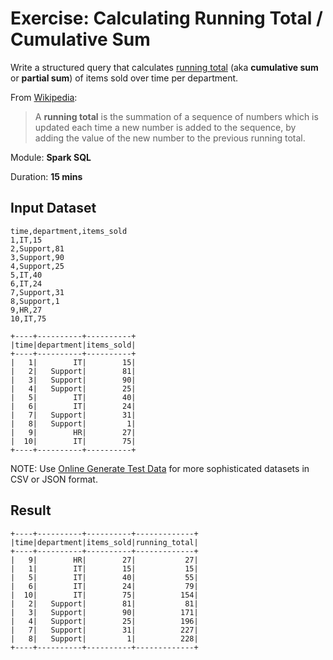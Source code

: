 # Exercise: Calculating Running Total / Cumulative Sum

Write a structured query that calculates [running total](https://en.wikipedia.org/wiki/Running_total) (aka **cumulative sum** or **partial sum**) of items sold over time per department.

From [Wikipedia](https://en.wikipedia.org/wiki/Running_total):

> A **running total** is the summation of a sequence of numbers which is updated each time a new number is added to the sequence, by adding the value of the new number to the previous running total.

Module: **Spark SQL**

Duration: **15 mins**

## Input Dataset

```text
time,department,items_sold
1,IT,15
2,Support,81
3,Support,90
4,Support,25
5,IT,40
6,IT,24
7,Support,31
8,Support,1
9,HR,27
10,IT,75
```

```text
+----+----------+----------+
|time|department|items_sold|
+----+----------+----------+
|   1|        IT|        15|
|   2|   Support|        81|
|   3|   Support|        90|
|   4|   Support|        25|
|   5|        IT|        40|
|   6|        IT|        24|
|   7|   Support|        31|
|   8|   Support|         1|
|   9|        HR|        27|
|  10|        IT|        75|
+----+----------+----------+
```

NOTE: Use [Online Generate Test Data](http://www.convertcsv.com/generate-test-data.htm) for more sophisticated datasets in CSV or JSON format.

## Result

```text
+----+----------+----------+-------------+
|time|department|items_sold|running_total|
+----+----------+----------+-------------+
|   9|        HR|        27|           27|
|   1|        IT|        15|           15|
|   5|        IT|        40|           55|
|   6|        IT|        24|           79|
|  10|        IT|        75|          154|
|   2|   Support|        81|           81|
|   3|   Support|        90|          171|
|   4|   Support|        25|          196|
|   7|   Support|        31|          227|
|   8|   Support|         1|          228|
+----+----------+----------+-------------+
```

<!--
## Solution

```text
// Mind the inferSchema so time is a numeric value
val sales = spark.read.option("header", true).option("inferSchema", true).csv("sales.csv")

import org.apache.spark.sql.expressions.Window
val departmentByTimeAsc = Window.partitionBy("department").orderBy($"time".asc)

val solution = sales.withColumn("running_total", sum('items_sold) over departmentByTimeAsc)
```

-->
